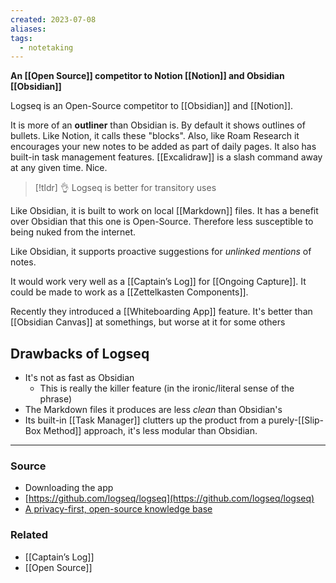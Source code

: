 ```yaml
---
created: 2023-07-08
aliases: 
tags:
  - notetaking
---
```

**An [[Open Source]] competitor to Notion [[Notion]] and Obsidian [[Obsidian]]**

Logseq is an Open-Source competitor to [[Obsidian]] and [[Notion]].

It is more of an **outliner** than Obsidian is. By default it shows outlines of bullets. Like Notion, it calls these "blocks". Also, like Roam Research it encourages your new notes to be added as part of daily pages.  It also has built-in task management features. [[Excalidraw]] is a slash command away at any given time. Nice.

> [!tldr] 👌 Logseq is better for transitory uses

Like Obsidian, it is built to work on local [[Markdown]] files. It has a benefit over Obsidian that this one is Open-Source. Therefore less susceptible to being nuked from the internet.

Like Obsidian, it supports proactive suggestions for *unlinked mentions* of notes. 

It would work very well as a [[Captain’s Log]] for [[Ongoing Capture]]. It could be made to work as a [[Zettelkasten Components]].

Recently they introduced a [[Whiteboarding App]] feature. It's better than [[Obsidian Canvas]] at somethings, but worse at it for some others
## Drawbacks of Logseq
- It's not as fast as Obsidian
	- This is really the killer feature (in the ironic/literal sense of the phrase)
- The Markdown files it produces are less *clean* than Obsidian's
- Its built-in [[Task Manager]] clutters up the product from a purely-[[Slip-Box Method]] approach, it's less modular than Obsidian.

---

### Source
- Downloading the app
- [https://github.com/logseq/logseq](https://github.com/logseq/logseq)
- [A privacy-first, open-source knowledge base](https://logseq.com/)

### Related
- [[Captain’s Log]]
- [[Open Source]]